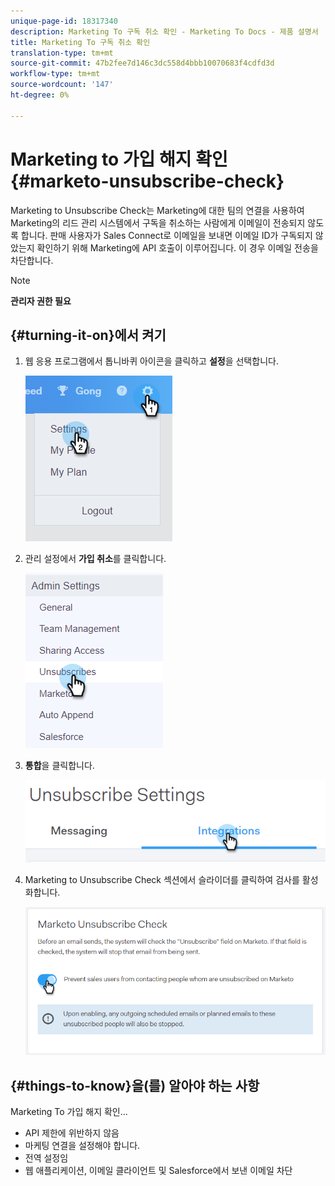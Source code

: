 ```yaml
---
unique-page-id: 18317340
description: Marketing To 구독 취소 확인 - Marketing To Docs - 제품 설명서
title: Marketing To 구독 취소 확인
translation-type: tm+mt
source-git-commit: 47b2fee7d146c3dc558d4bbb10070683f4cdfd3d
workflow-type: tm+mt
source-wordcount: '147'
ht-degree: 0%

---
```



# Marketing to 가입 해지 확인 {#marketo-unsubscribe-check}

Marketing to Unsubscribe Check는 Marketing에 대한 팀의 연결을 사용하여 Marketing의 리드 관리 시스템에서 구독을 취소하는 사람에게 이메일이 전송되지 않도록 합니다. 판매 사용자가 Sales Connect로 이메일을 보내면 이메일 ID가 구독되지 않았는지 확인하기 위해 Marketing에 API 호출이 이루어집니다. 이 경우 이메일 전송을 차단합니다.

>[!NOTE]
>
>**관리자 권한 필요**

## {#turning-it-on}에서 켜기

1. 웹 응용 프로그램에서 톱니바퀴 아이콘을 클릭하고 **설정**&#x200B;을 선택합니다.

   ![](assets/one-2.png)

1. 관리 설정에서 **가입 취소**&#x200B;를 클릭합니다.

   ![](assets/two-3.png)

1. **통합**&#x200B;을 클릭합니다.

   ![](assets/three-3.png)

1. Marketing to Unsubscribe Check 섹션에서 슬라이더를 클릭하여 검사를 활성화합니다.

   ![](assets/four-2.png)

## {#things-to-know}을(를) 알아야 하는 사항

Marketing To 가입 해지 확인...

* API 제한에 위반하지 않음
* 마케팅 연결을 설정해야 합니다.
* 전역 설정임
* 웹 애플리케이션, 이메일 클라이언트 및 Salesforce에서 보낸 이메일 차단

